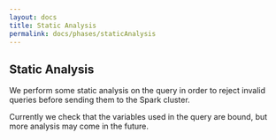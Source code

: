```yaml
---
layout: docs
title: Static Analysis
permalink: docs/phases/staticAnalysis
---
```


## Static Analysis

We perform some static analysis on the query in order to reject invalid queries before sending them to the Spark cluster.

Currently we check that the variables used in the query are bound, but more analysis may come in the future.